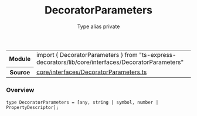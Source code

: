 <header class="symbol-info-header">    <h1 id="decoratorparameters">DecoratorParameters</h1>    <label class="symbol-info-type-label type">Type alias</label>    <label class="api-type-label private">private</label>  </header>
<section class="symbol-info">      <table class="is-full-width">        <tbody>        <tr>          <th>Module</th>          <td>            <div class="lang-typescript">                <span class="token keyword">import</span> { DecoratorParameters }                 <span class="token keyword">from</span>                 <span class="token string">"ts-express-decorators/lib/core/interfaces/DecoratorParameters"</span>                            </div>          </td>        </tr>        <tr>          <th>Source</th>          <td>            <a href="https://romakita.github.io/ts-express-decorators/#//blob/v2.6.0/src/core/interfaces/DecoratorParameters.ts#L0-L0">                core/interfaces/DecoratorParameters.ts            </a>        </td>        </tr>                </tbody>      </table>    </section>

### Overview

<pre><code class="typescript-lang">type DecoratorParameters = <span class="token punctuation">[</span><span class="token keyword">any</span><span class="token punctuation">,</span> <span class="token keyword">string</span> | symbol<span class="token punctuation">,</span> <span class="token keyword">number</span> | PropertyDescriptor<span class="token punctuation">]</span><span class="token punctuation">;</span></code></pre>
